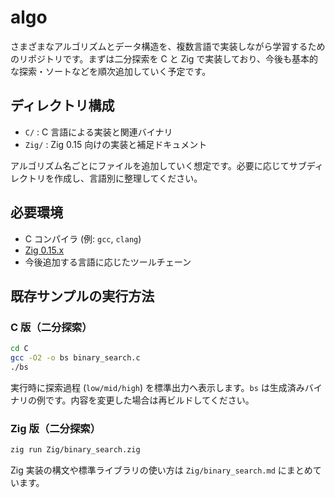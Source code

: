 # algo

さまざまなアルゴリズムとデータ構造を、複数言語で実装しながら学習するためのリポジトリです。まずは二分探索を C と Zig で実装しており、今後も基本的な探索・ソートなどを順次追加していく予定です。

## ディレクトリ構成

- `C/` : C 言語による実装と関連バイナリ
- `Zig/` : Zig 0.15 向けの実装と補足ドキュメント

アルゴリズム名ごとにファイルを追加していく想定です。必要に応じてサブディレクトリを作成し、言語別に整理してください。

## 必要環境

- C コンパイラ (例: `gcc`, `clang`)
- [Zig 0.15.x](https://ziglang.org/download/)
- 今後追加する言語に応じたツールチェーン

## 既存サンプルの実行方法

### C 版（二分探索）

```bash
cd C
gcc -O2 -o bs binary_search.c
./bs
```

実行時に探索過程 (`low/mid/high`) を標準出力へ表示します。`bs` は生成済みバイナリの例です。内容を変更した場合は再ビルドしてください。

### Zig 版（二分探索）

```bash
zig run Zig/binary_search.zig
```

Zig 実装の構文や標準ライブラリの使い方は `Zig/binary_search.md` にまとめています。


